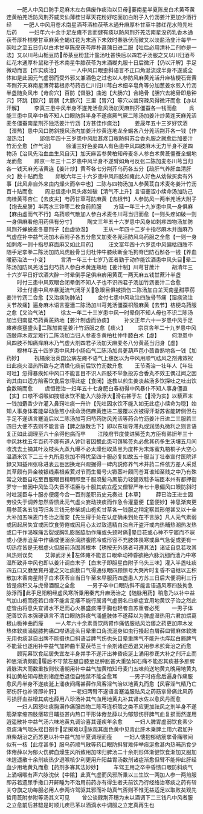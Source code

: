 <!-- { "loadSidebar": true } -->
　　一肥人中风口防手足麻木左右俱废作痰治以贝母蒌南星半夏陈皮白术黄芩黄连黄柏羌活防风荆芥威灵仙薄桂甘草天花粉好吃面加白附子入竹沥姜汁更加少酒行经
　　一肥人中风用苍术南星酒芩酒柏茯苓木通升麻厚朴甘草牛膝红花水煎先吐后药
　　一妇年六十余手足左瘫不言而健有痰以防风荆芥羌活南星没药乳香木通茯苓厚朴桔梗甘草麻黄全蝎红花为末酒下未效时春脉伏而微又以淡盐汤韭汁每早一碗吐之至五日仍以白术甘草陈皮茯苓厚朴菖蒲日进二服【吐后必用清补二剂亦是一法】又以川芎山栀豆防蒂菉豆粉韭汁盐汤吐甚快后以四君子汤服之又以川归酒芩红花木通厚朴鼠粘子苍术南星牛膝茯苓为末酒糊丸服十日后微汗【仍以汗解】手足微动而言【作实痰治】
　　一人中风口眼歪斜语言不正口角涎流或半身不遂或全体如是此因元气虚弱而受外邪又兼酒色之过也以人参防风麻黄羌活升麻桔梗石膏黄芩荆芥天麻南星薄荷葛根赤芍药杏仁川归川芎白术细辛皂角等分加葱姜水煎入竹沥半盏随灸风市【竒俞穴】百防【督脉】曲池【大肠穴】合絶骨【胆穴去絶骨即悬钟穴】环跳【胆穴】肩髃【大肠穴】三里【胃穴】等穴以凿窍疎风得微汗而愈【亦以汗解】
　　李真三患中风半身不遂羌活愈风汤加天麻荆芥僵蚕各一钱而愈
　　呉能三患中风卒中昏不知人口眼防斜半身不遂痰厥气厥二陈汤加姜汁炒黄连天麻羌活麦冬僵蚕南星荆芥独活姜汁竹沥【方甚佳作痰治】
　　姜晟年五十三岁好饮酒【湿热】患中风口防斜搜风汤内加姜汁炒黄连地龙全蝎各八分羌活荆芥各一钱【作湿热治】
　　邱信年四十三岁患中风肚甚疼口眼防斜苏合香丸服之就愈后加姜汁竹沥全愈【作气治】
　　徐浦三好色妾四人有色患中风四肢麻木无力半身不遂四物汤【治风先治血血生风自灭】加天麻苦参黄柏知母麦冬人参白术黄茋僵蚕全蝎地龙而愈
　　顾京一年三十二岁患中风半身不遂臂如角弓反张二陈加麦冬川芎当归各一钱天麻羌活黄连【姜汁炒】黄芩各七分荆芥乌药各五分【疏肝气养肝血清肝火】数十贴而愈
　　邱敏六年三十六岁患中风四肢如瘫此人好色从幼做买卖有外事【此风非自外来由内燥火而卒中也】二陈与四物汤加人参黄茋白术麦冬姜汁竹沥百十贴而愈
　　周忠信患中风头疼如破【清气不上升】言语蹇涩小续命汤加防己肉桂黄芩杏仁【去皮尖】芍药甘草芎防麻黄【去根节】人参防风一两半羌活大附子【炮去皮脐】半两水三钟枣二枚食前煎服
　　方延一年三十九岁患中风一身俱麻【麻由虚而气不行】乌药顺气散加人参白术麦冬川芎当归而愈【一则头疼如破一则一身俱麻看他用药俱有分寸】
　　陶文三年五十六岁患中风身如刺疼四物汤加防风荆芥蝉蜕麦冬蔓荆子【血虚协湿】
　　王从一年四十二岁十指尽麻木并面麻乃气虚症补中益气汤加木香附子各五分愈又加麦冬羌活防风乌药服之全愈【一则一身如刺疼一则十指尽麻面麻又如此用药】
　　汪文富年四十六岁患中风偏枯四肢不随手足挛拳二陈汤加防风虎胫骨当归杜仲牛膝续断金毛狗脊巴防石斛各一钱【养血暖筋治法一小变】
　　言清一年三十七岁乃匠者勤于动作能饮酒患中风头目晕二陈汤加防风羌活当归芍药人参白术黄连熟地【姜汁制】川芎甘蔗汁
　　胡清年三十六岁平日好饮酒大醉一时晕倒手足俱麻痹用黄茋一两天麻五钱甘蔗汁半盏
　　时付三患中风双眼合闭晕倒不知人子也不识四君子汤加竹沥姜汁二合愈
　　邓士付患中风卒暴涎流气闭牙关急眼目俱被损伤二陈汤加白芷天南星甜葶苈姜汁竹沥二合愈【又治痰防肺法】
　　金付七患中风攻注四肢骨节痛【湿痰流注关节故痛】遍身麻木语言蹇濇二陈汤加川芎羌活僵蚕枳殻麻黄【去节】桔梗乌药服之愈【又治气法】
　　徐太一年二十三岁患中风一时晕倒不知人母也不识二陈汤加当归南星芍药黄茋熟地【姜汁制虚而协痰】
　　孙文正年六十一岁患中风手足瘫痪痰壅盛头二陈加南星姜汁竹沥服之愈【痰火】
　　宗京舎年二十九岁患中风四肢麻木双足难行二陈汤加当归人参麦冬黄柏杜仲牛膝白术【虚】
　　何澄患中风四肢不知痛痒麻木乃气虚大剂四君子汤加天麻麦冬八分黄茋当归身【虚】
　　穆林年五十四岁患中风并小肠疝气二陈汤加呉茰葫芦芭小茴香熟地各一钱【加药妙】
　　祝橘泉治英国公病左瘫不语气上壅医以为中风用顺气祛风之剂弗效祝曰此痰火湿热所致与之清燥化痰前后饮竹沥数升愈
　　王节斋治一壮年人【年壮可吐】忽得暴疾如中风口不能言目不识人四肢不举急投苏合香丸不效王偶过闻之因询其由曰适方陪客饮食后忽得此症【食闭】遂教以煎生姜淡盐汤多饮探吐之吐出饮食数碗而愈
　　虞恒徳治一妇年五十七身肥白春初得中风暴仆不知人事身僵直【实】口噤不语喉如拽锯水饮不能入六脉浮大滑右甚于左【滑为实】以藜芦末一钱加麝香少许灌入鼻窍吐痰一升许【先吐因水饮不能入如无此症小续命为穏】始知人事身体畧能举动急煎小续命汤倍麻黄连进二服覆以衣被得汗渐苏省能转侧但右手足不遂语言蹇澁后以二陈汤加芎归芍药防风羌活等药合竹沥姜汁日进二三服若三四日大便不去则不能言语【脾之脉散舌下】即以东垣导滞丸或润肠丸微利之则言语复正如此调理至六十余得他病而卒
　　江陵府节度使进豨莶丸方臣有弟訮年三十中风牀枕五年百药不瘥有道人钟针者因覩此患可饵豨莶丸必愈其药多生沃壤五月间收洗去土摘其叶及枝头九蒸九曝不必太燥但取蒸黑为度杵为末炼蜜丸梧桐子大空心温酒米饮下二三十丸所患忽加不得忧至四十服必复如故五十服当丁壮奉宣付医院详録又知益州张咏进表云臣因换龙兴观掘得一碑内説修养气术并药二件依方差人采觅其草颇有异金棱银线素根紫荄对节而生蜀号火锨茎叶颇同苍耳谁知至贱之中乃有殊常之效臣自吃至百服眼目精明即至千服须髪乌黑筋力轻健效騐多端臣本州有都押衙罗守一曽因中风坠马失音不语臣与十服其病立痊又僧智严年七十患偏风口眼防斜时时吐涎臣与十服亦便瘥今合一百剂差职员史元奏进【本草】
　　薛已治王进士因劳役失于调养忽然昏愦此元气虚火妄动挟痰而作急令灌童便【童便妙】神思渐爽更用参茋各五钱芎归各三钱元参柴胡山栀炙甘草各一钱服之稍定察其形倦甚又以十全大补加五味麦门冬治之而安【先生得手处在认症确未到处在不言脉】凡人元气素弱或因起居失宜或因饮食劳倦或因用心太过致遗精白浊自汗盗汗或内热晡热潮热发热或口干作渴喉痛舌裂或胸乳膨胀脇肋作痛或头颈时痛晕目花或心神不宁寤而不寐或小便赤澁茎中作痛或便溺余滴脐腹隂冷或形容不充肢体畏寒或鼻气急促或更有一切热症皆是无根虚火但服前汤固其根本【琇按无外感者可遵其法】诸证自息若攻其风热则误矣
　　艾郭武牙关左体瘫不能言口眼牵动神昏欲絶六脉沉细而濇乃中寒湿所致非中风也即以姜汁调白末子【白末子即胆星白附子乌头三味】灌入半盏吐痰四五口又磨至寳丹灌之又吐痰数口气得通张眼四顾惊号大哭片时复昏不语继以五积散加木香南星附子白术茯苓自当日午至来早服药四盏患人方苏三日后大便洞利三行皆是痰积又与虎骨酒服之全愈
　　一男子卒中口眼防斜不能言语遇风寒四肢拘急脉浮而此手足阳明经虚风寒所乗用秦芁升麻汤治之【随脉用药】稍愈乃以补中益气加山栀而痊若口瘖不能言足痿不能行属肾气虚弱名曰痱症宜用地黄饮子治之然此症皆由将息失宜肾水不足而心火暴盛痰滞于胸也轻者自苏重者必死
　　一男子体肥善饮舌本强硬语言不清口眼防斜痰气涌盛肢体不遂薛以为脾虚湿热用六君加煨葛根山栀神曲而痊
　　一人年六十余素善饮两臂作痛恪服祛风治痿之药更加麻木发热体软痰涌腿膝拘痛口噤语澁头目晕重口角流涎身如虫行搔起白屑薛曰臂麻体软脾无用也痰涎自出脾不能摄也口斜语澁脾气伤也头目晕重脾气不能升也痒起白屑脾气不能营也遂用补中益气加神曲半夏茯苓三十余剂诸症悉退又用参术煎膏治之而愈
　　顾宪幕饮食起居失宜左半身并手不遂汗出神昏痰涎上涌用参茋大补之剂汗止而神思渐清颇能履后不守禁左腿自膝至足肿胀甚大重坠如石痛不能忍其痰甚多肝脾肾脉洪大而数重按则软濇朝用补中益气加黄柏知母麦门五味煎送地黄丸晩用地黄丸料加黄柏知母数剂诸症悉退但自弛禁不能全愈耳
　　一男子时疮愈后遍身作痛服愈风丹半身不遂痰涎上涌夜间痛甚薛作风客淫气治以地黄丸而愈【风客淫气精乃亡邪伤肝也补肾即补肝】
　　一老妇两臂不遂语言蹇澁服祛风之药筋挛骨痛此风药亏损肝血益增其病也薛用八珍汤补其气血用地黄丸补其肾水佐以愈风丹而愈
　　一妇人因怒吐痰胸满作痛服四物二陈芩连枳殻之类不应更加祛风之剂半身不遂筋渐挛缩四肢痿软日晡益甚内热口干形体倦怠薛以为郁怒伤肝脾气血复损而然遂用逍遥散补中益气汤六味地黄丸调治喜其谨疾年余愈
　　一妇人脾胃虚弱饮食素少忽痰涌气喘头揺目劄手足掷难以脉观其面色黄中见青此肝木乗脾土用六君加升麻柴胡治之而苏更以补中益气加半夏调理而痊
　　一妇人懐抱郁结筋挛骨痛喉间似有一核【此症甚多】服乌药顺气散等药口眼防斜臂难伸举痰涎愈甚内热晡热食少体倦薛以为郁火伤脾血燥生风所致用加味归脾汤二十余剂形体渐健饮食渐加又服加味逍遥散十余剂痰热少退喉核少利更用升阳益胃汤数剂诸症渐愈但臂不能伸此肝经血少用地黄丸而愈【药剂多寡其法妙妙】
　　车驾王用之卒中昏愦口眼防斜痰气上涌咽喉有声六脉沈伏【中隂】此真气虚而风邪所乗以三生饮一两加人参一两煎服即苏若遗尿手撒口开鼾睡为不治用前药亦有得生者夫前饮乃行经络治寒痰之药有斩关夺旗之功每服必用人参两许驾驱其邪而补助真气否则不惟无益适足以取败矣观先哲用茋附参附等汤其义可见
　　曾公谈録荆芥穗为末以酒调下二三钱凡中风者服之立愈前后甚騐是时顺儿疾已革以酒滴水中调服之立定真再生也
